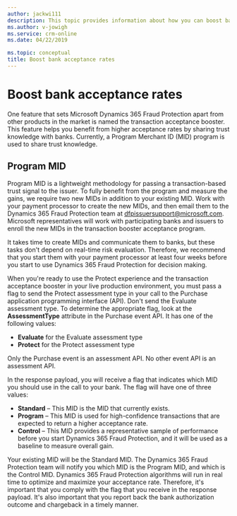 ```yaml
---
author: jackwi111
description: This topic provides information about how you can boost bank acceptance rates.
ms.author: v-jowigh
ms.service: crm-online
ms.date: 04/22/2019

ms.topic: conceptual
title: Boost bank acceptance rates
---
```


# Boost bank acceptance rates

One feature that sets Microsoft Dynamics 365 Fraud Protection apart from other products in the market is named the transaction acceptance booster. This feature helps you benefit from higher acceptance rates by sharing trust knowledge with banks. Currently, a Program Merchant ID (MID) program is used to share trust knowledge.

## Program MID

Program MID is a lightweight methodology for passing a transaction-based trust signal to the issuer. To fully benefit from the program and measure the gains, we require two new MIDs in addition to your existing MID. Work with your payment processor to create the new MIDs, and then email them to the Dynamics 365 Fraud Protection team at <dfpissuersupport@microsoft.com>. Microsoft representatives will work with participating banks and issuers to enroll the new MIDs in the transaction booster acceptance program.

It takes time to create MIDs and communicate them to banks, but these tasks don't depend on real-time risk evaluation. Therefore, we recommend that you start them with your payment processor at least four weeks before you start to use Dynamics 365 Fraud Protection for decision making.

When you're ready to use the Protect experience and the transaction acceptance booster in your live production environment, you must pass a flag to send the Protect assessment type in your call to the Purchase application programming interface (API). Don't send the Evaluate assessment type. To determine the appropriate flag, look at the **AssessmentType** attribute in the Purchase event API. It has one of the following values:

- **Evaluate** for the Evaluate assessment type
- **Protect** for the Protect assessment type

Only the Purchase event is an assessment API. No other event API is an assessment API.

In the response payload, you will receive a flag that indicates which MID you should use in the call to your bank. The flag will have one of three values:

- **Standard** – This MID is the MID that currently exists.
- **Program** – This MID is used for high-confidence transactions that are expected to return a higher acceptance rate.
- **Control** – This MID provides a representative sample of performance before you start Dynamics 365 Fraud Protection, and it will be used as a baseline to measure overall gain.

Your existing MID will be the Standard MID. The Dynamics 365 Fraud Protection team will notify you which MID is the Program MID, and which is the Control MID. Dynamics 365 Fraud Protection algorithms will run in real time to optimize and maximize your acceptance rate. Therefore, it's important that you comply with the flag that you receive in the response payload. It's also important that you report back the bank authorization outcome and chargeback in a timely manner.
